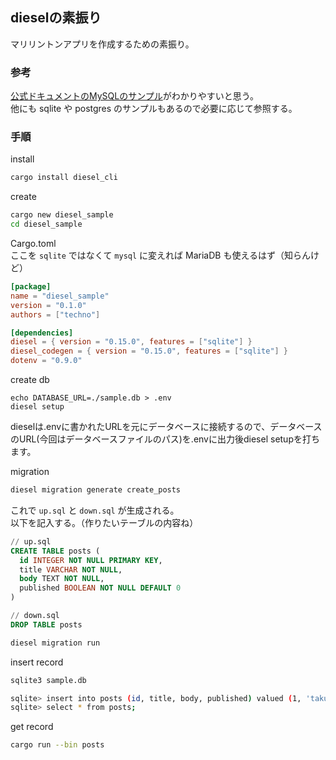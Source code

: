## dieselの素振り

マリリントンアプリを作成するための素振り。  

### 参考

[公式ドキュメントのMySQLのサンプル](https://github.com/diesel-rs/diesel/tree/0.15.x/examples/mysql)がわかりやすいと思う。  
他にも sqlite や postgres のサンプルもあるので必要に応じて参照する。


### 手順

install 

```bash
cargo install diesel_cli
```

create

```bash
cargo new diesel_sample
cd diesel_sample
```

Cargo.toml  
ここを `sqlite` ではなくて `mysql` に変えれば MariaDB も使えるはず（知らんけど）

```toml
[package]
name = "diesel_sample"
version = "0.1.0"
authors = ["techno"]

[dependencies]
diesel = { version = "0.15.0", features = ["sqlite"] }
diesel_codegen = { version = "0.15.0", features = ["sqlite"] }
dotenv = "0.9.0"
```

create db

```
echo DATABASE_URL=./sample.db > .env
diesel setup
```

dieselは.envに書かれたURLを元にデータベースに接続するので、データベースのURL(今回はデータベースファイルのパス)を.envに出力後diesel setupを打ちます。


migration 

```bash
diesel migration generate create_posts
```

これで `up.sql` と `down.sql` が生成される。  
以下を記入する。（作りたいテーブルの内容ね）  

```sql
// up.sql
CREATE TABLE posts (
  id INTEGER NOT NULL PRIMARY KEY,
  title VARCHAR NOT NULL,
  body TEXT NOT NULL,
  published BOOLEAN NOT NULL DEFAULT 0
)
```


```sql
// down.sql
DROP TABLE posts
```


```bash
diesel migration run
```

insert record

```bash
sqlite3 sample.db

sqlite> insert into posts (id, title, body, published) valued (1, 'takurinton', 'hoge', 1);
sqlite> select * from posts;
```

get record

```bash
cargo run --bin posts
```